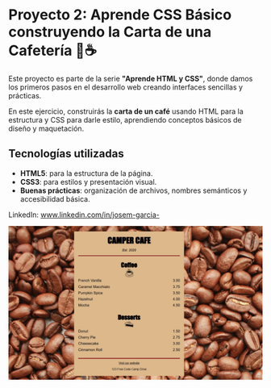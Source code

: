 # Proyecto 2: Aprende CSS Básico construyendo la Carta de una Cafetería 🍰☕

Este proyecto es parte de la serie **"Aprende HTML y CSS"**, donde damos los primeros pasos en el desarrollo web creando interfaces sencillas y prácticas.  

En este ejercicio, construirás la **carta de un café** usando HTML para la estructura y CSS para darle estilo, aprendiendo conceptos básicos de diseño y maquetación.

## Tecnologías utilizadas
- **HTML5**: para la estructura de la página.
- **CSS3**: para estilos y presentación visual.
- **Buenas prácticas**: organización de archivos, nombres semánticos y accesibilidad básica.

LinkedIn: www.linkedin.com/in/josem-garcia-


![Carta de la cafetería](Cafe-Menu.jpg)
